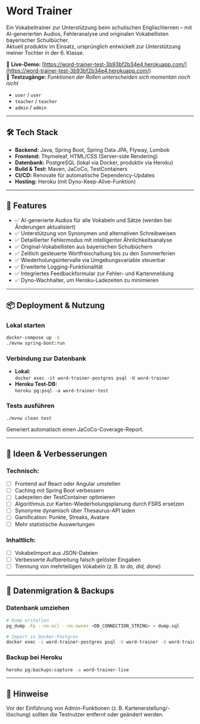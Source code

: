# Word Trainer

Ein Vokabeltrainer zur Unterstützung beim schulischen Englischlernen – mit AI-generierten Audios, Fehleranalyse und originalen Vokabellisten bayerischer Schulbücher.  
Aktuell produktiv im Einsatz, ursprünglich entwickelt zur Unterstützung meiner Tochter in der 6. Klasse.

🔗 **Live-Demo:** [https://word-trainer-test-3b93bf2b34e4.herokuapp.com/](https://word-trainer-test-3b93bf2b34e4.herokuapp.com/)  
👤 **Testzugänge:**
*Funktionen der Rollen unterscheiden sich momentan noch nicht*
- `user` / `user`  
- `teacher` / `teacher`  
- `admin` / `admin`  

---

## 🛠️ Tech Stack

- **Backend:** Java, Spring Boot, Spring Data JPA, Flyway, Lombok
- **Frontend:** Thymeleaf, HTML/CSS (Server-side Rendering)
- **Datenbank:** PostgreSQL (lokal via Docker, produktiv via Heroku)
- **Build & Test:** Maven, JaCoCo, TestContainers
- **CI/CD:** Renovate für automatische Dependency-Updates
- **Hosting:** Heroku (mit Dyno-Keep-Alive-Funktion)

---

## 🚀 Features

- ✅ AI-generierte Audios für alle Vokabeln und Sätze (werden bei Änderungen aktualisiert)
- ✅ Unterstützung von Synonymen und alternativen Schreibweisen
- ✅ Detaillierter Fehlermodus mit intelligenter Ähnlichkeitsanalyse
- ✅ Original-Vokabellisten aus bayerischen Schulbüchern
- ✅ Zeitlich gesteuerte Wortfreischaltung bis zu den Sommerferien
- ✅ Wiederholungsintervalle via Umgebungsvariable steuerbar
- ✅ Erweiterte Logging-Funktionalität
- ✅ Integriertes Feedbackformular zur Fehler- und Kartenmeldung
- ✅ Dyno-Wachhalter, um Heroku-Ladezeiten zu minimieren

---

## 📦 Deployment & Nutzung

### Lokal starten

```bash
docker-compose up -d
./mvnw spring-boot:run
```

### Verbindung zur Datenbank

- **Lokal:**  
  `docker exec -it word-trainer-postgres psql -U word-trainer`
- **Heroku Test-DB:**  
  `heroku pg:psql -a word-trainer-test`

### Tests ausführen

```bash
./mvnw clean test
```

Generiert automatisch einen JaCoCo-Coverage-Report.

---

## 🧠 Ideen & Verbesserungen

### Technisch:
- [ ] Frontend auf React oder Angular umstellen
- [ ] Caching mit Spring Boot verbessern
- [ ] Ladezeiten der TestContainer optimieren
- [ ] Algorithmus zur Karten-Wiederholungsplanung durch FSRS ersetzen
- [ ] Synonyme dynamisch über Thesaurus-API laden
- [ ] Gamification: Punkte, Streaks, Avatare
- [ ] Mehr statistische Auswertungen

### Inhaltlich:
- [ ] Vokabelimport aus JSON-Dateien
- [ ] Verbesserte Aufbereitung falsch gelöster Eingaben
- [ ] Trennung von mehrteiligen Vokabeln (z. B. *to do, did, done*)

---

## 🧪 Datenmigration & Backups

### Datenbank umziehen

```bash
# Dump erstellen
pg_dump -Fp --no-acl --no-owner <DB_CONNECTION_STRING> > dump.sql

# Import in Docker-Postgres
docker exec -i word-trainer-postgres psql -U word-trainer -d word-trainer < dump.sql
```

### Backup bei Heroku

```bash
heroku pg:backups:capture -a word-trainer-live
```

---

## 📌 Hinweise

Vor der Einführung von Admin-Funktionen (z. B. Kartenerstellung/-löschung) sollten die Testnutzer entfernt oder geändert werden.

